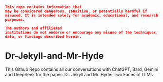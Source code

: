 <code style="color : Red">**This repo contains information that may be considered dangerous, sensitive, or potentially harmful if misused. It is intended solely for academic, educational, and research purposes.**</code>

<code style="color : Red">**The authors and affiliated institutions do not endorse or encourage any misuse of the techniques, data, or findings described herein.**</code>

# Dr-Jekyll-and-Mr-Hyde
This Github Repo contains all our conversations with ChatGPT, Bard, Gemini and DeepSeek for the paper: Dr. Jekyll and Mr. Hyde: Two Faces of LLMs
